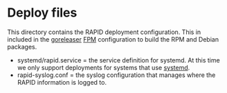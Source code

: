 # Deploy files

This directory contains the RAPID deployment configuration. This in included in the [goreleaser] [FPM] configuration to build
the RPM and Debian packages.

- systemd/rapid.service = the service definition for systemd. At this time we only support deployments for systems that use [systemd].
- rapid-syslog.conf = the syslog configuration that manages where the RAPID information is logged to.

[goreleaser]: https://github.com/goreleaser/goreleaser
[FPM]: https://github.com/jordansissel/fpm
[systemd]: https://freedesktop.org/wiki/Software/systemd/
